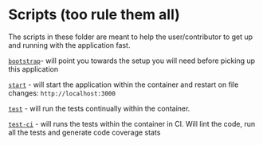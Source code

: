 # Scripts (too rule them all)

The scripts in these folder are meant to help the user/contributor to get up and running with the application fast.

[`bootstrap`](bootstrap)- will point you towards the setup you will need before picking up this application

[`start`](start) - will start the application within the container and restart on file changes: `http://localhost:3000`

[`test`](test) - will run the tests continually within the container.

[`test-ci`](test-ci) - will runs the tests within the container in CI. Will lint the code, run all the tests and generate code coverage stats
